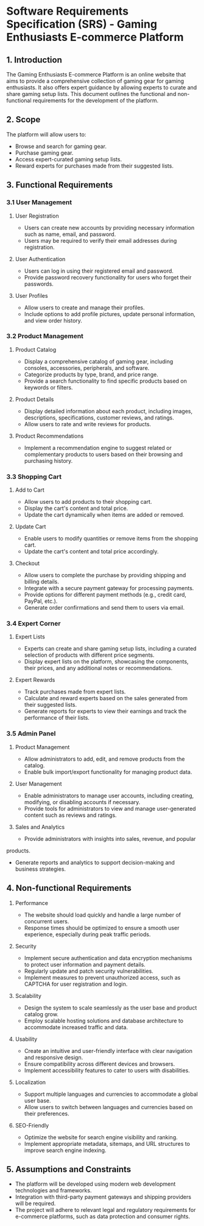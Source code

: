 # Software Requirements Specification (SRS) - Gaming Enthusiasts E-commerce Platform

## 1. Introduction
The Gaming Enthusiasts E-commerce Platform is an online website that aims to provide a comprehensive collection of gaming gear for gaming enthusiasts. It also offers expert guidance by allowing experts to curate and share gaming setup lists. This document outlines the functional and non-functional requirements for the development of the platform.

## 2. Scope
The platform will allow users to:
- Browse and search for gaming gear.
- Purchase gaming gear.
- Access expert-curated gaming setup lists.
- Reward experts for purchases made from their suggested lists.

## 3. Functional Requirements

### 3.1 User Management
1. User Registration
   - Users can create new accounts by providing necessary information such as name, email, and password.
   - Users may be required to verify their email addresses during registration.

2. User Authentication
   - Users can log in using their registered email and password.
   - Provide password recovery functionality for users who forget their passwords.

3. User Profiles
   - Allow users to create and manage their profiles.
   - Include options to add profile pictures, update personal information, and view order history.

### 3.2 Product Management
1. Product Catalog
   - Display a comprehensive catalog of gaming gear, including consoles, accessories, peripherals, and software.
   - Categorize products by type, brand, and price range.
   - Provide a search functionality to find specific products based on keywords or filters.

2. Product Details
   - Display detailed information about each product, including images, descriptions, specifications, customer reviews, and ratings.
   - Allow users to rate and write reviews for products.

3. Product Recommendations
   - Implement a recommendation engine to suggest related or complementary products to users based on their browsing and purchasing history.

### 3.3 Shopping Cart
1. Add to Cart
   - Allow users to add products to their shopping cart.
   - Display the cart's content and total price.
   - Update the cart dynamically when items are added or removed.

2. Update Cart
   - Enable users to modify quantities or remove items from the shopping cart.
   - Update the cart's content and total price accordingly.

3. Checkout
   - Allow users to complete the purchase by providing shipping and billing details.
   - Integrate with a secure payment gateway for processing payments.
   - Provide options for different payment methods (e.g., credit card, PayPal, etc.).
   - Generate order confirmations and send them to users via email.

### 3.4 Expert Corner
1. Expert Lists
   - Experts can create and share gaming setup lists, including a curated selection of products with different price segments.
   - Display expert lists on the platform, showcasing the components, their prices, and any additional notes or recommendations.

2. Expert Rewards
   - Track purchases made from expert lists.
   - Calculate and reward experts based on the sales generated from their suggested lists.
   - Generate reports for experts to view their earnings and track the performance of their lists.

### 3.5 Admin Panel
1. Product Management
   - Allow administrators to add, edit, and remove products from the catalog.
   - Enable bulk import/export functionality for managing product data.

2. User Management
   - Enable administrators to manage user accounts, including creating, modifying, or disabling accounts if necessary.
   - Provide tools for administrators to view and manage user-generated content such as reviews and ratings.

3. Sales and Analytics
   - Provide administrators with insights into sales, revenue, and popular

 products.
   - Generate reports and analytics to support decision-making and business strategies.

## 4. Non-functional Requirements

1. Performance
   - The website should load quickly and handle a large number of concurrent users.
   - Response times should be optimized to ensure a smooth user experience, especially during peak traffic periods.

2. Security
   - Implement secure authentication and data encryption mechanisms to protect user information and payment details.
   - Regularly update and patch security vulnerabilities.
   - Implement measures to prevent unauthorized access, such as CAPTCHA for user registration and login.

3. Scalability
   - Design the system to scale seamlessly as the user base and product catalog grow.
   - Employ scalable hosting solutions and database architecture to accommodate increased traffic and data.

4. Usability
   - Create an intuitive and user-friendly interface with clear navigation and responsive design.
   - Ensure compatibility across different devices and browsers.
   - Implement accessibility features to cater to users with disabilities.

5. Localization
   - Support multiple languages and currencies to accommodate a global user base.
   - Allow users to switch between languages and currencies based on their preferences.

6. SEO-Friendly
   - Optimize the website for search engine visibility and ranking.
   - Implement appropriate metadata, sitemaps, and URL structures to improve search engine indexing.

## 5. Assumptions and Constraints

- The platform will be developed using modern web development technologies and frameworks.
- Integration with third-party payment gateways and shipping providers will be required.
- The project will adhere to relevant legal and regulatory requirements for e-commerce platforms, such as data protection and consumer rights.

